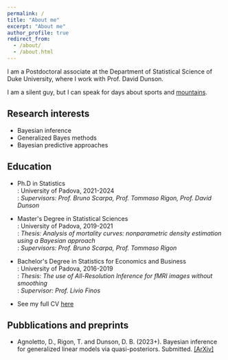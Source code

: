 ```yaml
---
permalink: /
title: "About me"
excerpt: "About me"
author_profile: true
redirect_from: 
  - /about/
  - /about.html
---
```


I am a Postdoctoral associate at the Department of Statistical Science of Duke University, where I work with Prof. David Dunson.

I am a silent guy, but I can speak for days about sports and [mountains](https://maphub.net/davide_agnoletto/escursioni).


Research interests
--
* Bayesian inference
* Generalized Bayes methods
* Bayesian predictive approaches


Education
--
* Ph.D in Statistics<br />
  :   University of Padova, 2021-2024<br />
  :   *Supervisors: Prof. Bruno Scarpa, Prof. Tommaso Rigon, Prof. David Dunson*
* Master's Degree in Statistical Sciences<br />
  :   University of Padova, 2019-2021<br />
  :   *Thesis: Analysis of mortality curves: nonparametric density estimation using a Bayesian approach*<br />
  :   *Supervisors: Prof. Bruno Scarpa, Prof. Tommaso Rigon*
* Bachelor's Degree in Statistics for Economics and Business<br />
  :   University of Padova, 2016-2019<br />
  :   *Thesis: The use of All-Resolution Inference for fMRI images without smoothing*<br />
  :   *Supervisor: Prof. Livio Finos*

* See my full CV [here](/files/CURRICULUM.pdf)


Pubblications and preprints
--
* Agnoletto, D., Rigon, T. and Dunson, D. B. (2023+). Bayesian inference for generalized linear models via quasi-posteriors. Submitted. [\[ArXiv\]](https://arxiv.org/abs/2311.00820)<br />


